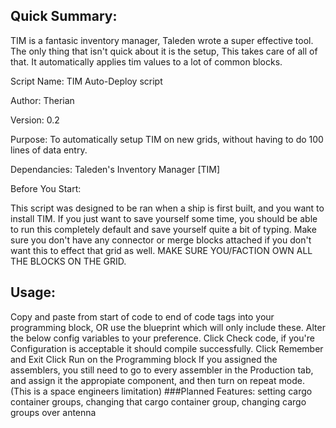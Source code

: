 ## Quick Summary: 
TIM is a fantasic inventory manager, Taleden wrote a super effective tool. The only thing that isn't quick about it is the setup, This takes care of all of that. It automatically applies tim values to a lot of common blocks.

Script Name: TIM Auto-Deploy script

Author: Therian

Version: 0.2

Purpose: To automatically setup TIM on new grids, without having to do 100 lines of data entry.

Dependancies: Taleden's Inventory Manager [TIM]

Before You Start:

This script was designed to be ran when a ship is first built, and you want to install TIM.
If you just want to save yourself some time, you should be able to run this completely default and save yourself quite a bit of typing.
Make sure you don't have any connector or merge blocks attached if you don't want this to effect that grid as well.
MAKE SURE YOU/FACTION OWN ALL THE BLOCKS ON THE GRID.
## Usage:

Copy and paste from start of code to end of code tags into your programming block, OR use the blueprint which will only include these.
Alter the below config variables to your preference.
Click Check code, if you're Configuration is acceptable it should compile successfully.
Click Remember and Exit
Click Run on the Programming block
If you assigned the assemblers, you still need to go to every assembler in the Production tab, and assign it the appropiate component, and then turn on repeat mode. (This is a space engineers limitation) ###Planned Features: setting cargo container groups, changing that cargo container group, changing cargo groups over antenna
